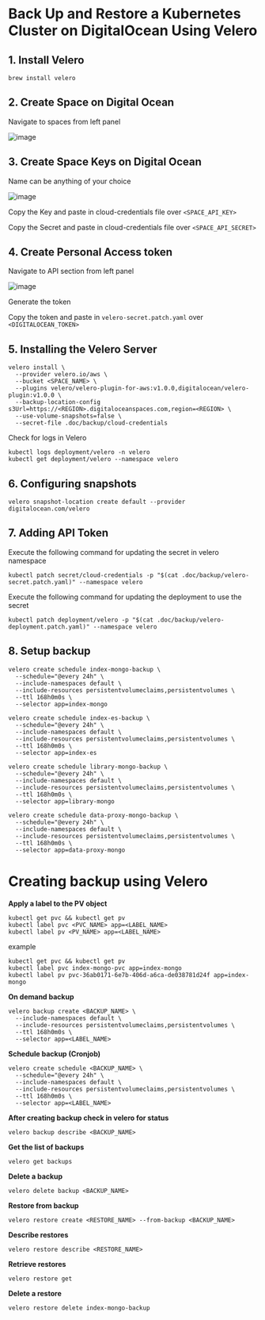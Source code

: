 # Back Up and Restore a Kubernetes Cluster on DigitalOcean Using Velero

## 1. Install Velero

```
brew install velero
```

## 2. Create Space on Digital Ocean

Navigate to spaces from left panel

![image](https://user-images.githubusercontent.com/11765228/114300594-ade30980-9af3-11eb-862b-196381951d8b.png)

## 3. Create Space Keys on Digital Ocean

Name can be anything of your choice

![image](https://user-images.githubusercontent.com/11765228/114300197-a458a200-9af1-11eb-884a-7ef32d60d3f8.png)

Copy the Key and paste in cloud-credentials file over `<SPACE_API_KEY>`

Copy the Secret and paste in cloud-credentials file over `<SPACE_API_SECRET>`

## 4. Create Personal Access token

Navigate to API section from left panel

![image](https://user-images.githubusercontent.com/11765228/114300326-5a23f080-9af2-11eb-87cd-c44f8c283831.png)

Generate the token

Copy the token and paste in `velero-secret.patch.yaml` over `<DIGITALOCEAN_TOKEN>`

## 5. Installing the Velero Server

```
velero install \
  --provider velero.io/aws \
  --bucket <SPACE_NAME> \
  --plugins velero/velero-plugin-for-aws:v1.0.0,digitalocean/velero-plugin:v1.0.0 \
  --backup-location-config s3Url=https://<REGION>.digitaloceanspaces.com,region=<REGION> \
  --use-volume-snapshots=false \
  --secret-file .doc/backup/cloud-credentials
```

Check for logs in Velero

```
kubectl logs deployment/velero -n velero
kubectl get deployment/velero --namespace velero
```

## 6. Configuring snapshots

```
velero snapshot-location create default --provider digitalocean.com/velero
```

## 7. Adding API Token

Execute the following command for updating the secret in velero namespace

```
kubectl patch secret/cloud-credentials -p "$(cat .doc/backup/velero-secret.patch.yaml)" --namespace velero
```

Execute the following command for updating the deployment to use the secret

```
kubectl patch deployment/velero -p "$(cat .doc/backup/velero-deployment.patch.yaml)" --namespace velero
```

## 8. Setup backup

```
velero create schedule index-mongo-backup \
  --schedule="@every 24h" \
  --include-namespaces default \
  --include-resources persistentvolumeclaims,persistentvolumes \
  --ttl 168h0m0s \
  --selector app=index-mongo

velero create schedule index-es-backup \
  --schedule="@every 24h" \
  --include-namespaces default \
  --include-resources persistentvolumeclaims,persistentvolumes \
  --ttl 168h0m0s \
  --selector app=index-es

velero create schedule library-mongo-backup \
  --schedule="@every 24h" \
  --include-namespaces default \
  --include-resources persistentvolumeclaims,persistentvolumes \
  --ttl 168h0m0s \
  --selector app=library-mongo
  
velero create schedule data-proxy-mongo-backup \
  --schedule="@every 24h" \
  --include-namespaces default \
  --include-resources persistentvolumeclaims,persistentvolumes \
  --ttl 168h0m0s \
  --selector app=data-proxy-mongo
```

# Creating backup using Velero

**Apply a label to the PV object**

```
kubectl get pvc && kubectl get pv
kubectl label pvc <PVC_NAME> app=<LABEL_NAME>
kubectl label pv <PV_NAME> app=<LABEL_NAME>
```

example

```
kubectl get pvc && kubectl get pv
kubectl label pvc index-mongo-pvc app=index-mongo
kubectl label pv pvc-36ab0171-6e7b-406d-a6ca-de038781d24f app=index-mongo
```

**On demand backup**

```
velero backup create <BACKUP_NAME> \
  --include-namespaces default \
  --include-resources persistentvolumeclaims,persistentvolumes \
  --ttl 168h0m0s \
  --selector app=<LABEL_NAME>
```

**Schedule backup (Cronjob)**

```
velero create schedule <BACKUP_NAME> \
  --schedule="@every 24h" \
  --include-namespaces default \
  --include-resources persistentvolumeclaims,persistentvolumes \
  --ttl 168h0m0s \
  --selector app=<LABEL_NAME>
```

**After creating backup check in velero for status**

```
velero backup describe <BACKUP_NAME>
```

**Get the list of backups**

```
velero get backups
```

**Delete a backup**

```
velero delete backup <BACKUP_NAME>
```

**Restore from backup**

```
velero restore create <RESTORE_NAME> --from-backup <BACKUP_NAME>
```

**Describe restores**

```
velero restore describe <RESTORE_NAME>
```

**Retrieve restores**

```
velero restore get
```

**Delete a restore**

```
velero restore delete index-mongo-backup
```
